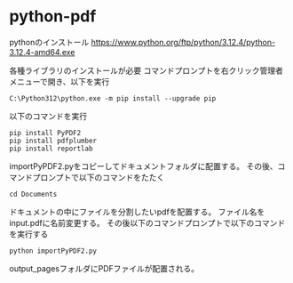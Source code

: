 # python-pdf

pythonのインストール
https://www.python.org/ftp/python/3.12.4/python-3.12.4-amd64.exe

各種ライブラリのインストールが必要
コマンドプロンプトを右クリック管理者メニューで開き、以下を実行

```
C:\Python312\python.exe -m pip install --upgrade pip
```

以下のコマンドを実行
```
pip install PyPDF2
pip install pdfplumber
pip install reportlab

```

importPyPDF2.pyをコピーしてドキュメントフォルダに配置する。
その後、コマンドプロンプトで以下のコマンドをたたく
```
cd Documents
```
ドキュメントの中にファイルを分割したいpdfを配置する。
ファイル名をinput.pdfに名前変更する。
その後以下のコマンドプロンプトで以下のコマンドを実行する

```
python importPyPDF2.py
```
output_pagesフォルダにPDFファイルが配置される。
